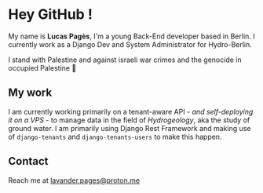 # Hey GitHub !

My name is **Lucas Pagès**, I'm a young Back-End developer based in Berlin. I currently work as a Django Dev and System Administrator for Hydro-Berlin.

I stand with Palestine and against israeli war crimes and the genocide in occupied Palestine :watermelon:

## My work

I am currently working primarily on a tenant-aware API - _and self-deploying it on a VPS_ - to manage data in the field of _Hydrogeology_, aka the study of ground water. I am primarily using Django Rest Framework and making use of `django-tenants` and `django-tenants-users` to make this happen. 

## Contact

Reach me at lavander.pages@proton.me
